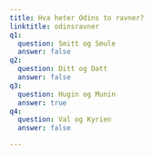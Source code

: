 ```yaml
---
title: Hva heter Odins to ravner?
linktitle: odinsravner
q1:
  question: Smitt og Smule
  answer: false
q2:
  question: Ditt og Datt
  answer: false
q3:
  question: Hugin og Munin
  answer: true
q4:
  question: Val og Kyrien
  answer: false

---
```



